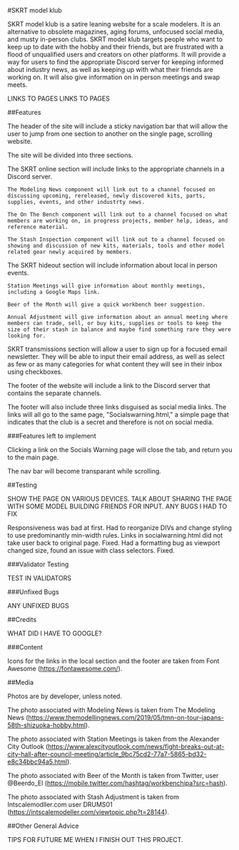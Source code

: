 #SKRT model klub

SKRT model klub is a satire leaning website for a scale modelers. It is an alternative to obsolete magazines, aging forums, unfocused social media, and musty in-person clubs. SKRT model klub targets people who want to keep up to date with the hobby and their friends, but are frustrated with a flood of unqualified users and creators on other platforms. It will provide a way for users to find the appropriate Discord server for keeping informed about industry news, as well as keeping up with what their friends are working on. It will also give information on in person meetings and swap meets.

LINKS TO PAGES
LINKS TO PAGES

##Features

The header of the site will include a sticky navigation bar that will allow the user to jump from one section to another on the single page, scrolling website.

The site will be divided into three sections.

The SKRT online section will include links to the appropriate channels in a Discord server.

    The Modeling News component will link out to a channel focused on discussing upcoming, rereleased, newly discovered kits, parts, supplies, events, and other industrty news.

    The On The Bench component will link out to a channel focused on what members are working on, in progress projects, member help, ideas, and reference material.

    The Stash Inspection component will link out to a channel focused on showing and discussion of new kits, materials, tools and other model related gear newly acquired by members.

The SKRT hideout section will include information about local in person events.

    Station Meetings will give information about monthly meetings, including a Google Maps link.

    Beer of the Month will give a quick workbench beer suggestion.

    Annual Adjustment will give information about an annual meeting where members can trade, sell, or buy kits, supplies or tools to keep the size of their stash in balance and maybe find something rare they were looking for.

SKRT transmissions section will allow a user to sign up for a focused email newsletter. They will be able to input their email address, as well as select as few or as many categories for what content they will see in their inbox using checkboxes.

The footer of the website will include a link to the Discord server that contains the separate channels.

The footer will also include three links disguised as social media links. The links will all go to the same page, "Socialswarning.html," a simple page that indicates that the club is a  secret and therefore is not on social media.

###Features left to implement

Clicking a link on the Socials Warning page will close the tab, and return you to the main page.

The nav bar will become transparant while scrolling.

##Testing

SHOW THE PAGE ON VARIOUS DEVICES.
TALK ABOUT SHARING THE PAGE WITH SOME MODEL BUILDING FRIENDS FOR INPUT.
ANY BUGS I HAD TO FIX

Responsiveness was bad at first. Had to reorganize DIVs and change styling to use predominantly min-width rules.
Links in socialwarning.html did not take user back to original page. Fixed.
Had a formatting bug as viewport changed size, found an issue with class selectors. Fixed.

###Validator Testing

TEST IN VALIDATORS

###Unfixed Bugs

ANY UNFIXED BUGS

##Credits

WHAT DID I HAVE TO GOOGLE?

###Content

Icons for the links in the local section and the footer are taken from Font Awesome (https://fontawesome.com/).

##Media

Photos are by developer, unless noted. 

The photo associated with Modeling News is taken from The Modeling News (https://www.themodellingnews.com/2019/05/tmn-on-tour-japans-58th-shizuoka-hobby.html).

The photo associated with Station Meetings is taken from the Alexander City Outlook (https://www.alexcityoutlook.com/news/fight-breaks-out-at-city-hall-after-council-meeting/article_9bc75cd2-77a7-5865-bd32-e8c34bbc94a5.html).

The photo associated with Beer of the Month is taken from Twitter, user @Beerdo_El (https://mobile.twitter.com/hashtag/workbenchipa?src=hash).

The photo associated with Stash Adjustment is taken from Intscalemodller.com user DRUMS01 (https://intscalemodeller.com/viewtopic.php?t=28144).

##Other General Advice

TIPS FOR FUTURE ME WHEN I FINISH OUT THIS PROJECT.